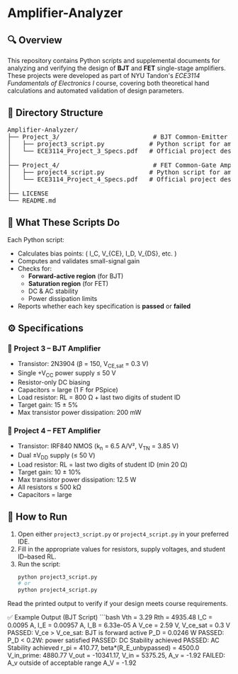 # Amplifier-Analyzer

## 🔍 Overview

This repository contains Python scripts and supplemental documents for analyzing and verifying the design of **BJT** and **FET** single-stage amplifiers. These projects were developed as part of NYU Tandon's *ECE3114 Fundamentals of Electronics I* course, covering both theoretical hand calculations and automated validation of design parameters.

## 📁 Directory Structure

<pre>
Amplifier-Analyzer/
├── Project_3/                         # BJT Common-Emitter Amplifier
│   ├── project3_script.py            # Python script for amplifier analysis
│   └── ECE3114_Project_3_Specs.pdf   # Official project description and specs
│
├── Project_4/                         # FET Common-Gate Amplifier
│   ├── project4_script.py            # Python script for amplifier analysis
│   └── ECE3114_Project_4_Specs.pdf   # Official project description and specs
│
├── LICENSE
└── README.md
</pre>

## 🧪 What These Scripts Do

Each Python script:
- Calculates bias points: \( I_C, V_{CE}, I_D, V_{DS}, etc. \)
- Computes and validates small-signal gain
- Checks for:
  - **Forward-active region** (for BJT)
  - **Saturation region** (for FET)
  - DC & AC stability
  - Power dissipation limits
- Reports whether each key specification is **passed** or **failed**

## ⚙️ Specifications
### 🔧 Project 3 – BJT Amplifier
- Transistor: 2N3904 (β = 150, V<sub>CE,sat</sub> = 0.3 V)
- Single +V<sub>CC</sub> power supply ≤ 50 V
- Resistor-only DC biasing
- Capacitors = large (1 F for PSpice)
- Load resistor: RL = 800 Ω + last two digits of student ID
- Target gain: 15 ± 5%
- Max transistor power dissipation: 200 mW

### 🔧 Project 4 – FET Amplifier
- Transistor: IRF840 NMOS (k<sub>n</sub> = 6.5 A/V², V<sub>TN</sub> = 3.85 V)
- Dual ±V<sub>DD</sub> supply (≤ 50 V)
- Load resistor: RL = last two digits of student ID (min 20 Ω)
- Target gain: 10 ± 10%
- Max transistor power dissipation: 12.5 W
- All resistors ≤ 500 kΩ
- Capacitors = large

## 🚀 How to Run

1. Open either `project3_script.py` or `project4_script.py` in your preferred IDE.
2. Fill in the appropriate values for resistors, supply voltages, and student ID–based RL.
3. Run the script:
   ```bash
   python project3_script.py
   # or
   python project4_script.py
Read the printed output to verify if your design meets course requirements.

✅ Example Output (BJT Script)
    ```bash
      Vth = 3.29 Rth = 4935.48
      I_C = 0.0095 A, I_E = 0.00957 A, I_B = 6.33e-05 A
      V_ce = 2.59 V, V_ce_sat = 0.3 V
      PASSED: V_ce > V_ce_sat: BJT is forward active
      P_D = 0.0246 W
      PASSED: P_D < 0.2W: power satisfied
      PASSED: DC Stability achieved
      PASSED: AC Stability achieved
      r_pi = 410.77, beta*(R_E_unbypassed) = 4500.0
      V_in_prime: 4880.77
      V_out = -10341.17, V_in = 5375.25, A_v = -1.92
      FAILED: A_v outside of acceptable range
      A_V = -1.92

